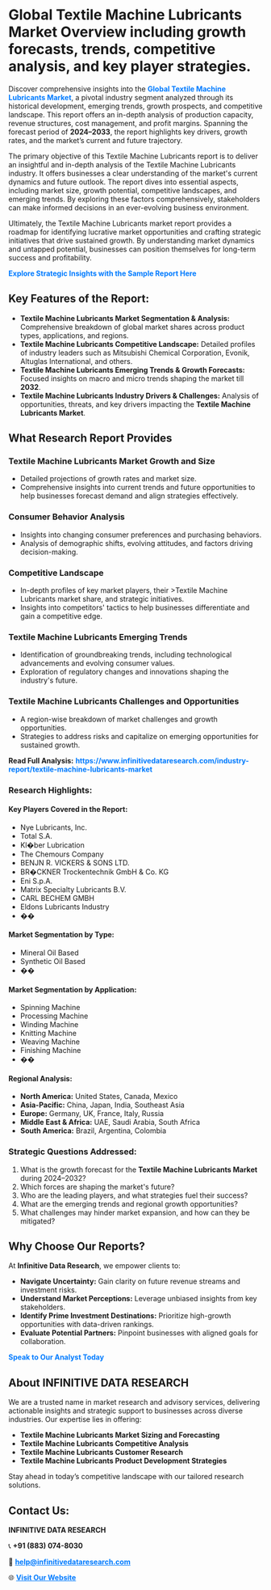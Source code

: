 <h1>Global Textile Machine Lubricants Market Overview including growth forecasts, trends, competitive analysis, and key player strategies.</h1>
<p>
Discover comprehensive insights into the 
<a href="https://www.infinitivedataresearch.com/industry-report/textile-machine-lubricants-market" rel="dofollow" style="color: #007BFF; text-decoration: none;"><strong>Global Textile Machine Lubricants Market</strong></a>, a pivotal industry segment analyzed through its historical development, emerging trends, growth prospects, and competitive landscape. This report offers an in-depth analysis of production capacity, revenue structures, cost management, and profit margins. Spanning the forecast period of <strong>2024–2033</strong>, the report highlights key drivers, growth rates, and the market’s current and future trajectory.
</p>
<p>
The primary objective of this Textile Machine Lubricants report is to deliver an insightful and in-depth analysis of the Textile Machine Lubricants industry. It offers businesses a clear understanding of the market's current dynamics and future outlook. The report dives into essential aspects, including market size, growth potential, competitive landscapes, and emerging trends. By exploring these factors comprehensively, stakeholders can make informed decisions in an ever-evolving business environment.
</p>
<p>
Ultimately, the Textile Machine Lubricants market report provides a roadmap for identifying lucrative market opportunities and crafting strategic initiatives that drive sustained growth. By understanding market dynamics and untapped potential, businesses can position themselves for long-term success and profitability.
</p>
<p>
<a href="https://www.infinitivedataresearch.com/request-sample/reportId=109282" style="color: #007BFF; text-decoration: none;"><strong>Explore Strategic Insights with the Sample Report Here</strong></a>
</p>

<h2>Key Features of the Report:</h2>
<ul>
<li><strong>Textile Machine Lubricants Market Segmentation & Analysis:</strong> Comprehensive breakdown of global market shares across product types, applications, and regions.</li>
<li><strong>Textile Machine Lubricants Competitive Landscape:</strong> Detailed profiles of industry leaders such as Mitsubishi Chemical Corporation, Evonik, Altuglas International, and others.</li>
<li><strong>Textile Machine Lubricants Emerging Trends & Growth Forecasts:</strong> Focused insights on macro and micro trends shaping the market till <strong>2032</strong>.</li>
<li><strong>Textile Machine Lubricants Industry Drivers & Challenges:</strong> Analysis of opportunities, threats, and key drivers impacting the <strong>Textile Machine Lubricants Market</strong>.</li>
</ul>

<h2>What Research Report Provides</h2>
<h3>Textile Machine Lubricants Market Growth and Size</h3>
<ul>
<li>Detailed projections of growth rates and market size.</li>
<li>Comprehensive insights into current trends and future opportunities to help businesses forecast demand and align strategies effectively.</li>
</ul>

<h3>Consumer Behavior Analysis</h3>
<ul>
<li>Insights into changing consumer preferences and purchasing behaviors.</li>
<li>Analysis of demographic shifts, evolving attitudes, and factors driving decision-making.</li>
</ul>

<h3>Competitive Landscape</h3>
<ul>
<li>In-depth profiles of key market players, their >Textile Machine Lubricants market share, and strategic initiatives.</li>
<li>Insights into competitors' tactics to help businesses differentiate and gain a competitive edge.</li>
</ul>

<h3>Textile Machine Lubricants Emerging Trends</h3>
<ul>
<li>Identification of groundbreaking trends, including technological advancements and evolving consumer values.</li>
<li>Exploration of regulatory changes and innovations shaping the industry's future.</li>
</ul>

<h3>Textile Machine Lubricants Challenges and Opportunities</h3>
<ul>
<li>A region-wise breakdown of market challenges and growth opportunities.</li>
<li>Strategies to address risks and capitalize on emerging opportunities for sustained growth.</li>
</ul>
<p><strong>Read Full Analysis:</strong> <a href="https://www.infinitivedataresearch.com/industry-report/textile-machine-lubricants-market" rel="dofollow" style="color: #007BFF; text-decoration: none;"><strong>https://www.infinitivedataresearch.com/industry-report/textile-machine-lubricants-market</strong></a></p>
<h3>Research Highlights:</h3>
<h4>Key Players Covered in the Report:</h4>
<ul><li>Nye Lubricants, Inc.</li><li>Total S.A.</li><li>Kl�ber Lubrication</li><li>The Chemours Company</li><li>BENJN R. VICKERS &amp; SONS LTD.</li><li>BR�CKNER Trockentechnik GmbH &amp; Co. KG</li><li>Eni S.p.A.</li><li>Matrix Specialty Lubricants B.V.</li><li>CARL BECHEM GMBH</li><li>Eldons Lubricants Industry</li><li>��</li></ul>
<h4>Market Segmentation by Type:</h4>
<ul><li>Mineral Oil Based</li><li>Synthetic Oil Based</li><li>��</li></ul>
<h4>Market Segmentation by Application:</h4>
<ul><li>Spinning Machine</li><li>Processing Machine</li><li>Winding Machine</li><li>Knitting Machine</li><li>Weaving Machine</li><li>Finishing Machine</li><li>��</li></ul>

<h4>Regional Analysis:</h4>
<ul>
<li><strong>North America:</strong> United States, Canada, Mexico</li>
<li><strong>Asia-Pacific:</strong> China, Japan, India, Southeast Asia</li>
<li><strong>Europe:</strong> Germany, UK, France, Italy, Russia</li>
<li><strong>Middle East & Africa:</strong> UAE, Saudi Arabia, South Africa</li>
<li><strong>South America:</strong> Brazil, Argentina, Colombia</li>
</ul>

<h3>Strategic Questions Addressed:</h3>
<ol>
<li>What is the growth forecast for the <strong>Textile Machine Lubricants Market</strong> during 2024–2032?</li>
<li>Which forces are shaping the market's future?</li>
<li>Who are the leading players, and what strategies fuel their success?</li>
<li>What are the emerging trends and regional growth opportunities?</li>
<li>What challenges may hinder market expansion, and how can they be mitigated?</li>
</ol>

<h2>Why Choose Our Reports?</h2>
<p>At <strong>Infinitive Data Research</strong>, we empower clients to:</p>
<ul>
<li><strong>Navigate Uncertainty:</strong> Gain clarity on future revenue streams and investment risks.</li>
<li><strong>Understand Market Perceptions:</strong> Leverage unbiased insights from key stakeholders.</li>
<li><strong>Identify Prime Investment Destinations:</strong> Prioritize high-growth opportunities with data-driven rankings.</li>
<li><strong>Evaluate Potential Partners:</strong> Pinpoint businesses with aligned goals for collaboration.</li>
</ul>
<p><a href="https://www.infinitivedataresearch.com/industry-report/textile-machine-lubricants-market" rel="dofollow" style="color: #007BFF; text-decoration: none;"><strong>Speak to Our Analyst Today</strong></a></p>

<h2>About INFINITIVE DATA RESEARCH</h2>
<p>We are a trusted name in market research and advisory services, delivering actionable insights and strategic support to businesses across diverse industries. Our expertise lies in offering:</p>
<ul>
<li><strong>Textile Machine Lubricants Market Sizing and Forecasting</strong></li>
<li><strong>Textile Machine Lubricants Competitive Analysis</strong></li>
<li><strong>Textile Machine Lubricants Customer Research</strong></li>
<li><strong>Textile Machine Lubricants Product Development Strategies</strong></li>
</ul>
<p>Stay ahead in today’s competitive landscape with our tailored research solutions.</p>

<h2>Contact Us:</h2>
<p><strong>INFINITIVE DATA RESEARCH</strong></p>
<p>📞 <strong>+91 (883) 074-8030</strong></p>
<p>📧 <strong><a href="mailto:help@infinitivedataresearch.com" style="color: #007BFF;">help@infinitivedataresearch.com</a></strong></p>
<p>🌐 <strong><a href="https://www.infinitivedataresearch.com" rel="dofollow" style="color: #007BFF;">Visit Our Website</a></strong></p>